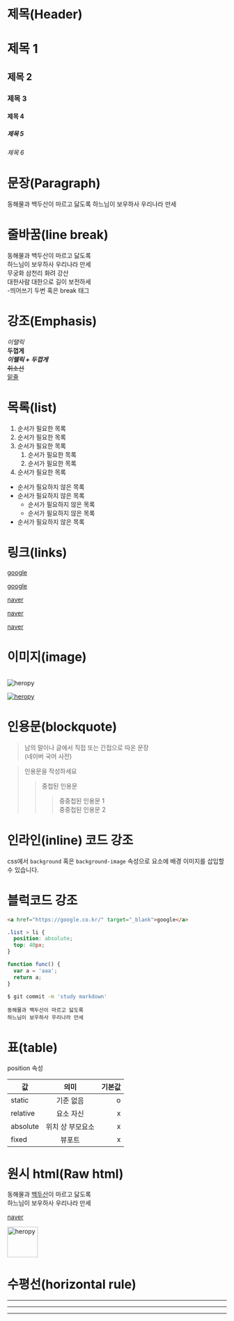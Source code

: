 # 제목(Header)

# 제목 1
## 제목 2
### 제목 3
#### 제목 4
##### 제목 5
###### 제목 6

# 문장(Paragraph)

동해물과 백두산이 마르고 닳도록
하느님이 보우하사 우리나라 만세

# 줄바꿈(line break)
동해물과 백두산이 마르고 닳도록  
하느님이 보우하사 우리나라 만세  
무궁화 삼천리 화려 강산<br/>
대한사람 대한으로 길이 보전하세  
-띄어쓰기 두번 혹은 break 태그

# 강조(Emphasis)

_이탤릭_  
**두껍게**  
**_이텔릭 + 두껍게_**  
~~취소선~~  
<u>밑줄</u>  

# 목록(list)

1. 순서가 필요한 목록
1. 순서가 필요한 목록
1. 순서가 필요한 목록
    1. 순서가 필요한 목록
    1. 순서가 필요한 목록
1. 순서가 필요한 목록

- 순서가 필요하지 않은 목록
- 순서가 필요하지 않은 목록
    - 순서가 필요하지 않은 목록
    - 순서가 필요하지 않은 목록
- 순서가 필요하지 않은 목록

# 링크(links)
<a href="https://google.com">google</a>

[google](https://google.com)

<a href="https://naver.com" title="naver로 이동">naver</a>

[naver](https://naver.com "naver로 이동")

<a href="https://naver.com" title="naver로 이동" target="_blank">naver</a>

# 이미지(image)
![]()

![heropy](https://heropy.blog/css/images/logo.png)

[![heropy](https://heropy.blog/css/images/logo.png)](https://heropy.blog)

# 인용문(blockquote)

> 남의 말이나 글에서 직접 또는 간접으로 따온 문장  
> (네이버 국어 사전)  

> 인용문을 작성하세요
>> 중첩된 인용문  
>>> 중중첩된 인용문 1  
>>> 중중첩된 인용문 2  

# 인라인(inline) 코드 강조

css에서 `background` 혹은 `background-image` 속성으로 요소에 배경 이미지를 삽입할 수 있습니다.

# 블럭코드 강조


```html
<a href="https://google.co.kr/" target="_blank">google</a>
```

```css
.list > li {
  position: absolute;
  top: 40px;
}
```

```javascript
function func() {
  var a = 'aaa';
  return a;
}
```

```bash
$ git commit -m 'study markdown'
```

```plaintext
동해물과 백두산이 마르고 닳도록
하느님이 보우하사 우리나라 만세
```

# 표(table)

position 속성

값 | 의미 | 기본값
--|:--:|--:
static | 기준 없음 | o
relative | 요소 자신 | x
absolute | 위치 상 부모요소 | x
fixed | 뷰포트 | x

# 원시 html(Raw html)

동해물과 <span style="text-decoration: underline;">백두산</span>이 마르고 닳도록<br/>
하느님이 보우하사 우리나라 만세

<a href="https://naver.com" title="naver로 이동" target="_blank">naver</a>

<img width="70" src="https://heropy.blog/css/images/logo.png" alt="heropy">

# 수평선(horizontal rule)

---
***
___

